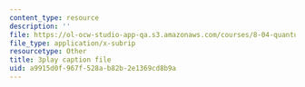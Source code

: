 ```yaml
---
content_type: resource
description: ''
file: https://ol-ocw-studio-app-qa.s3.amazonaws.com/courses/8-04-quantum-physics-i-spring-2016/a9915d0f967f528ab82b2e1369cd8b9a_i81OpQJIH8U.srt
file_type: application/x-subrip
resourcetype: Other
title: 3play caption file
uid: a9915d0f-967f-528a-b82b-2e1369cd8b9a
---
```

